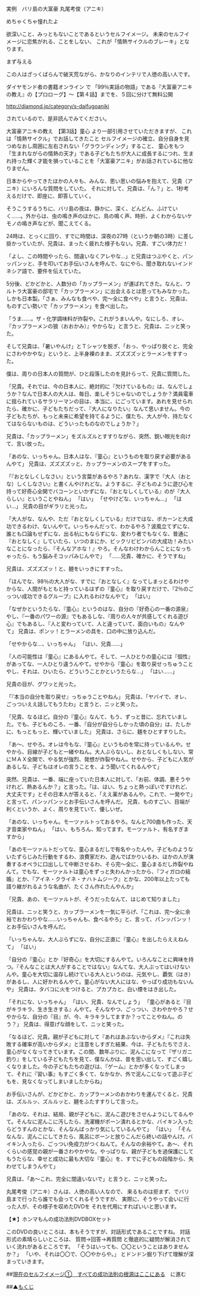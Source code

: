 実例　バリ島の大富豪 丸尾考俊（アニキ）

めちゃくちゃ憧れたよ

欲深いこと、みっともないことであるというセルフイメージ。
未来のセルフイメージに恋焦がれる、ことをしない、
これが「情熱サイクルのブレーキ」となります。

まず与える

この人はざっくばらんで破天荒ながら、かなりのインテリで人徳の高い人です。

ダイヤモンド者の書籍オンライン
で
「99％実話の物語」である『大富豪アニキの教え』の【プロローグ】～【第４話】までを、５回に分けて無料公開

http://diamond.jp/category/s-daifugoaniki

されているので、是非読んでみてください。

大富豪アニキの教え　【第3話】童心
より一部引用させていただきますが、
これは「情熱サイクル」でお話してきたこと
セルフイメージの確立、自分自身を見つめなおし周囲に左右されない「グラウンディング」すること、
童心をもつ「生まれながらの情熱の天才」である子どもたちが大人に成長するにつれ、生まれ持った輝く才能を損っていることを「大富豪アニキ」がお話されているに他なりません。

日本からやってきたほかの人々も、みんな、思い思いの悩みを抱えて、兄貴（アニキ）にいろんな質問をしていた。
それに対して、兄貴は、「ん？」と、1秒考えるだけで、即座に、即答していく。

そうこうするうちに、バリ島の夜は、静かに、深く、どんどん、ふけていく……。外からは、虫の鳴き声のほかに、鳥の鳴く声、時折、よくわからないケモノの鳴き声などが、聞こえてくる。

24時は、とっくに回り、すでに時間は、深夜の27時（というか朝の3時）に差し掛かっていたが、兄貴は、まったく疲れた様子もない。兄貴、すごい体力だ！

「よし、この時間やったら、間違いなくアレやな…」と兄貴はつぶやくと、パンッパンッと、手を叩いてお手伝いさんを呼んで、なにやら、聞き取れないインドネシア語で、要件を伝えていた。

5分後、どかどかと、人数分の「カップラーメン」が運ばれてきた。なんと、ウルトラ大富豪の邸宅で「カップラーメン」に出会えるとは思ってもみなかった。しかも日本製。「さぁ、みんなも食べや、完～全に食べや」と言うと、兄貴は、ものすごい勢いで「カップラーメン」を食べ出した。

「うま……。ザ・化学調味料が炸裂や。これがうまいんや。なにしろ、オレ、『カップラーメンの狼（おおかみ）』やからな」と言うと、兄貴は、ニッと笑った。

そして兄貴は、「暑いやんけ」とＴシャツを脱ぎ、「おっ、やっぱり脱ぐと、完全にさわやかやな」というと、上半身裸のまま、ズズズズッとラーメンをすすった。

僕は、周りの日本人の質問が、ひと段落したのを見計らって、兄貴に質問した。

「兄貴。それでは、今の日本人に、絶対的に『欠けているもの』は、なんでしょうか？なんで日本人の大人は、毎日、楽しそうじゃないのでしょうか？満員電車に揺られているサラリーマンの目は、本当に、にごっています。あれを見せられたら、確かに、子どもたちだって、『大人になりたい』なんて思いません。今の子どもたちが、もっと未来に希望を持てるように、僕たち、大人が今、持たなくてはならないものは、どういったものなのでしょうか？」

兄貴は、「カップラーメン」をズルズルとすすりながら、突然、鋭い眼光を向けて、言い放った。

「あのな、いっちゃん。日本人はな、『童心』というものを取り戻す必要があるんやて」
兄貴は、ズズズズッと、カップラーメンのスープをすすった。

「『おとなしくしなさい』という言葉があるやろ？あれな、漢字で『大人（おとな）しくしなさい』と書くんやけれどな。ようするに、子どものように遊び心を持って好奇心全開でバコーンといかずにな、『おとなしくしている』のが『大人らしい』ということやねん」
「はい」
「せやけどな、いっちゃん…」
「はい…」
兄貴の目がギラリと光った。

「大人がな、なんや、ただ『おとなしくしている』だけではな、ボカーンと大成功できるわけ、ないんやて。いっちゃんだって、わかるやろ？波風立てずにな、誰とも口論もせずにな、出る杭にもならずにな、変わり者でもなくな、普通に『おとなしく』していたら、いつのまにか、ビックリビビンバの大成功！みたいなことになったら、『そんなアホな！』やろ。そんなわけわからんことになっちゃったら、もう脳みそコッパみじんやで」
「……兄貴、確かに、そうですね」

兄貴は、ズズズズッ！と、麺をいっきにすすった。

「ほんでな、98％の大人がな、すでに『おとなしく』なってしまっとるわけやからな、人間がもともと持っているはずの『童心』を取り戻すだけで、『2％のごっつい成功できるグループ』に入れるわけなんやて」
「はい」

「なぜかというたらな、『童心』というのはな、自分の『好奇心の一番の源泉』やし、『一番のパワーの源』でもあるしな、『周りの人々が共感してくれる遊び心』でもあるし、『人と変わっていて、人と違っていて、面白いもの』なんやて」
兄貴は、ポンッ！とラーメンの具を、口の中に放り込んだ。

「せやからな…、いっちゃん」
「はい、兄貴……」

「人の可能性は『童心』にあるんやて。そして、一人ひとりの童心には『個性』があってな、一人ひとり違うんやて。せやから『童心』を取り戻せっちゅうことやし、それは、ひいたら、どういうことかというたらな…」
「はい……」

兄貴の目が、グワッと光った。

「『本当の自分を取り戻せ』っちゅうことやねん」
兄貴は、「ヤバイで、オレ、ごっついええ話してもうたわ」と言うと、ニッと笑った。

「兄貴、なるほど。自分の『童心』なんて、もう、ずっと昔に、忘れていました。でも、子どものころ、一番、『自分が自分らしかった頃の自分』は、たしかに、もっともっと、輝いていました」
兄貴は、さらに、麺をひとすすりした。

「あ～、せやろ。オレは今もな、『童心』というものを常に持っているんや。せやから、目線が子どもと一緒やねん。大人ぶらないし、おとなしくもしない、常にＭＡＸ全開で、やる気が強烈、発想が炸裂やねん。せやから、子どもに人気があるしな、子どもはオレの言うことを、よう聞いてくれるんやて」

突然、兄貴は、一番、端に座っていた日本人に対して、「お前、体調、悪そうやけれど、熱あるんか？」と言った。「は、はい、ちょっと熱っぽいですけれど、大丈夫です」とその日本人が答えると、「ええ薬があるんや。これで、一発やで」と言って、パンッパンッとお手伝いさんを呼んだ。
兄貴、ものすごい、目端が利くというか、よく、周りを見ていて、優しいぜ。

「あのな、いっちゃん。モーツァルトっておるやろ。なんと700曲も作った、天才音楽家やねん」
「はい、もちろん、知ってます。モーツァルト、有名すぎますから」

「あのモーツァルトだってな、童心まるだしで有名やったんや。子どものようないたずらじみた行動をするわ、浪費家だわ、遊んでばかりいるわ、ほかの人が演奏するオペラに口出しして中断させるわ、そら完～全に、童心まるだし炸裂やねんて。でもな、モーツァルトは童心をずっと失わんかったから、『フィガロの結婚』とか、『アイネ・クライネ・ナハトムジーク』とかな、200年以上たっても語り継がれるような名曲が、たくさん作れたんやんか」

「兄貴、あの、モーツァルトが、そうだったなんて、はじめて知りました」

兄貴は、ニッと笑うと、カップラーメンを一気に平らげ、「これは、完～全に余裕でおかわりやな……いっちゃんも、食べるやろ」と、言って、パンッパンッ！とお手伝いさんを呼んだ。

「いっちゃんな、大人ぶらずにな、自分に正直に『童心』を出したらええねんて」
「はい」

「自分の『童心』とか『好奇心』を大切にするんやて。いろんなことに興味を持つ。『そんなことは大人がすることではない』なんてな、大人ぶってはいけないんや。童心を大切に温存し続けている大人というのは、元気やし、覇気（はき）があるし、人に好かれるんやて。童心がない大人にはな、やっぱり成功もないんや」
兄貴は、タバコに火をつけると、プカプカと、白い煙をはき出した。

「それにな、いっちゃん」
「はい、兄貴、なんでしょう」
「童心があると『目がキラキラ、生き生きする』んやて。そんなやつ、ごっつい、さわやかやろ？せやからな、自分の『目』が、今、キラキラしてますか？ってことやねん。のう？」
兄貴は、得意げな顔をして、ニッと笑った。

「なるほど、兄貴。親が子どもに対して『あれはあぶないからダメ』『これは失敗する確率が高いからダメ』と注意をしすぎた結果、今は、子どもたちでさえ、童心がなくなってきています。この間、数年ぶりに、泥んこになって『ザリガニ釣り』をしている子どもたちを見て、僕なんかは、昔を思い出して、すごく嬉しくなりました。今の子どもたちの遊びは、『ゲーム』とかが多くなってしまって、それに『習い事』もすごく多くて、なかなか、外で泥んこになって遊ぶ子どもを、見なくなってしまいましたからね」

お手伝いさんが、どかどかと、カップラーメンのおかわりを運んでくると、兄貴は、ズルルッ、ズルルッと、麺をふたすすりして言った。

「あのな、それは、結局、親が子どもに、泥んこ遊びをさせんようにしてるんやて。そんなに泥んこに汚したら、洗濯機がポーン潰れるとかな、バイキン入ったらどうすんのとかな、そんなんばっかり気にしているんやて」
「はい」
「そんなんな、泥んこにしてきたら、風呂にボーンと放りこんだら終いの話やんけ。バイキン入ったら、ごっつい免疫力がつくねんて。そんなの余裕やて。あ～、それくらいの感覚の親が一番さわやかやな。やっぱりな、親が子どもを過保護にしてもうたらな、幸せと成功に最も大切な『童心』を、すでに子どもの段階から、失わせてしまうんやて」

兄貴は、「あ～これ、完全に間違いないで」と言うと、ニッと笑った。



丸尾考俊（アニキ）さんは、人徳の高い人なので、
来るものは拒まず、でバリ島まで行ったら誰でも会ってくれるそうですが、
実際に、そうやって会いに行った人が、その様子を収めたDVDを
それを代用にすればいいと思います。

【★】ホンマもんの成功法則DVDBOXセット

このDVDの良いところは、本もそうですが、対話形式であることですね。
対話形式の素晴らしいところは、
質問→回答→再質問
と徹底的に疑問が解消されていく流れがあるところです。
「そうはいっても、〇〇ということはありませんか？」
「いや、それは〇〇で、〇〇やからや。」
とドンドン掘り下げて理解が深まっていきます。

##[現在のセルフイメージ①　すべての成功法則の根源はここにある](/contents/entry2/entry.html)　に進む

##▲[もくじ](/contents/a_index/entry.html)